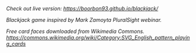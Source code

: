 _Check out live version:
https://boorbon93.github.io/blackjack/_

_Blackjack game inspired by Mark Zamoyta PluralSight webinar._

_Free card faces downloaded from Wikimedia Commons.
https://commons.wikimedia.org/wiki/Category:SVG_English_pattern_playing_cards_
